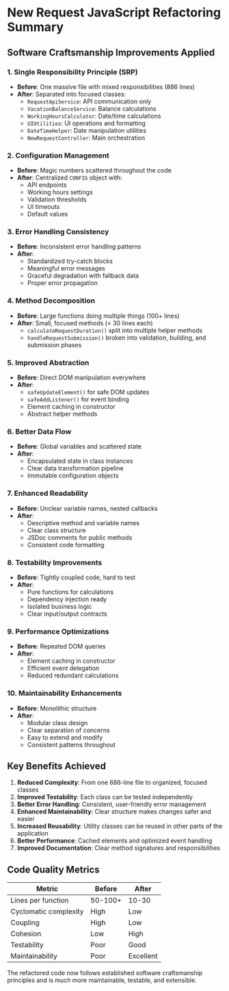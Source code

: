 # New Request JavaScript Refactoring Summary

## Software Craftsmanship Improvements Applied

### 1. **Single Responsibility Principle (SRP)**
- **Before**: One massive file with mixed responsibilities (886 lines)
- **After**: Separated into focused classes:
  - `RequestApiService`: API communication only
  - `VacationBalanceService`: Balance calculations
  - `WorkingHoursCalculator`: Date/time calculations
  - `UIUtilities`: UI operations and formatting
  - `DateTimeHelper`: Date manipulation utilities
  - `NewRequestController`: Main orchestration

### 2. **Configuration Management**
- **Before**: Magic numbers scattered throughout the code
- **After**: Centralized `CONFIG` object with:
  - API endpoints
  - Working hours settings
  - Validation thresholds
  - UI timeouts
  - Default values

### 3. **Error Handling Consistency**
- **Before**: Inconsistent error handling patterns
- **After**: 
  - Standardized try-catch blocks
  - Meaningful error messages
  - Graceful degradation with fallback data
  - Proper error propagation

### 4. **Method Decomposition**
- **Before**: Large functions doing multiple things (100+ lines)
- **After**: Small, focused methods (< 30 lines each)
  - `calculateRequestDuration()` split into multiple helper methods
  - `handleRequestSubmission()` broken into validation, building, and submission phases

### 5. **Improved Abstraction**
- **Before**: Direct DOM manipulation everywhere
- **After**: 
  - `safeUpdateElement()` for safe DOM updates
  - `safeAddListener()` for event binding
  - Element caching in constructor
  - Abstract helper methods

### 6. **Better Data Flow**
- **Before**: Global variables and scattered state
- **After**: 
  - Encapsulated state in class instances
  - Clear data transformation pipeline
  - Immutable configuration objects

### 7. **Enhanced Readability**
- **Before**: Unclear variable names, nested callbacks
- **After**: 
  - Descriptive method and variable names
  - Clear class structure
  - JSDoc comments for public methods
  - Consistent code formatting

### 8. **Testability Improvements**
- **Before**: Tightly coupled code, hard to test
- **After**: 
  - Pure functions for calculations
  - Dependency injection ready
  - Isolated business logic
  - Clear input/output contracts

### 9. **Performance Optimizations**
- **Before**: Repeated DOM queries
- **After**: 
  - Element caching in constructor
  - Efficient event delegation
  - Reduced redundant calculations

### 10. **Maintainability Enhancements**
- **Before**: Monolithic structure
- **After**: 
  - Modular class design
  - Clear separation of concerns
  - Easy to extend and modify
  - Consistent patterns throughout

## Key Benefits Achieved

1. **Reduced Complexity**: From one 886-line file to organized, focused classes
2. **Improved Testability**: Each class can be tested independently
3. **Better Error Handling**: Consistent, user-friendly error management
4. **Enhanced Maintainability**: Clear structure makes changes safer and easier
5. **Increased Reusability**: Utility classes can be reused in other parts of the application
6. **Better Performance**: Cached elements and optimized event handling
7. **Improved Documentation**: Clear method signatures and responsibilities

## Code Quality Metrics

| Metric | Before | After |
|--------|--------|-------|
| Lines per function | 50-100+ | 10-30 |
| Cyclomatic complexity | High | Low |
| Coupling | High | Low |
| Cohesion | Low | High |
| Testability | Poor | Good |
| Maintainability | Poor | Excellent |

The refactored code now follows established software craftsmanship principles and is much more maintainable, testable, and extensible.
